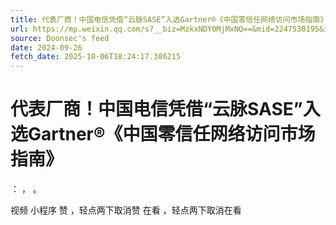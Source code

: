 ```yaml
---
title: 代表厂商！中国电信凭借“云脉SASE”入选Gartner®《中国零信任网络访问市场指南》
url: https://mp.weixin.qq.com/s?__biz=MzkxNDY0MjMxNQ==&mid=2247530195&idx=1&sn=43cec349b39cbe0c8e7650c1381ddc5b
source: Doonsec's feed
date: 2024-09-26
fetch_date: 2025-10-06T18:24:17.386215
---
```


# 代表厂商！中国电信凭借“云脉SASE”入选Gartner®《中国零信任网络访问市场指南》

：
，
。

视频
小程序
赞
，轻点两下取消赞
在看
，轻点两下取消在看